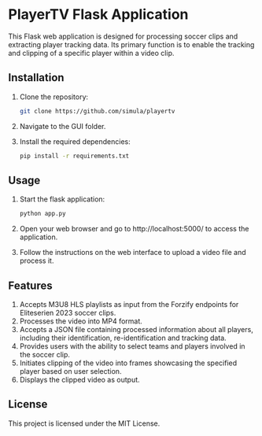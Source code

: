 # PlayerTV Flask Application

This Flask web application is designed for processing soccer clips and extracting player tracking data. Its primary function is to enable the tracking and clipping of a specific player within a video clip.

## Installation

1. Clone the repository:

   ```bash
   git clone https://github.com/simula/playertv

2. Navigate to the GUI folder.

3. Install the required dependencies:
    ```bash
    pip install -r requirements.txt

## Usage

1. Start the flask application:
    ```bash
    python app.py

2. Open your web browser and go to http://localhost:5000/ to access the application.

3. Follow the instructions on the web interface to upload a video file and process it.


## Features

1. Accepts M3U8 HLS playlists as input from the Forzify endpoints for Eliteserien 2023 soccer clips.
2. Processes the video into MP4 format.
3. Accepts a JSON file containing processed information about all players, including their identification, re-identification and tracking data.
4. Provides users with the ability to select teams and players involved in the soccer clip.
5. Initiates clipping of the video into frames showcasing the specified player based on user selection.
6. Displays the clipped video as output.

## License
This project is licensed under the MIT License.